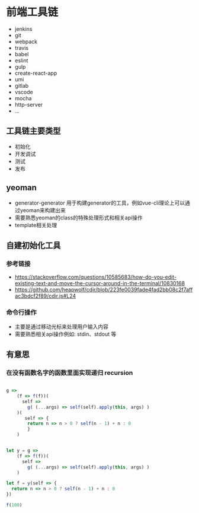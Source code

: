 # 前端工具链

* jenkins
* git
* webpack
* travis
* babel
* eslint
* gulp
* create-react-app
* umi
* gitlab
* vscode
* mocha
* http-server
* ...

## 工具链主要类型

* 初始化
* 开发调试
* 测试
* 发布

## yeoman

* generator-generator 用于构建generator的工具，例如vue-cli理论上可以通过yeoman来构建出来
* 需要熟悉yeoman的class的特殊处理形式和相关api操作
* template相关处理

## 自建初始化工具

### 参考链接

* https://stackoverflow.com/questions/10585683/how-do-you-edit-existing-text-and-move-the-cursor-around-in-the-terminal/10830168
* https://github.com/heapwolf/cdir/blob/223fe0039fade4fad2bb08c2f7affac3bdcf2f89/cdir.js#L24

### 命令行操作

* 主要是通过移动光标来处理用户输入内容
* 需要熟悉相关api操作例如: stdin、stdout 等

## 有意思

### 在没有函数名字的函数里面实现递归 recursion

```js

g =>
    (f => f(f))(
      self =>
        g( (...args) => self(self).apply(this, args) )
    )(
       self => {
        return n => n > 0 ? self(n - 1) + n : 0
        }
    )


let y = g =>
    (f => f(f))(
      self =>
        g( (...args) => self(self).apply(this, args) )
    )

let f = y(self => {
  return n => n > 0 ? self(n - 1) + n : 0
})

f(100)
```

